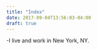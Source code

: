 ```yaml
---
title: "Index"
date: 2017-09-04T13:56:03-04:00
draft: true
---
```


-I live and work in New York, NY.